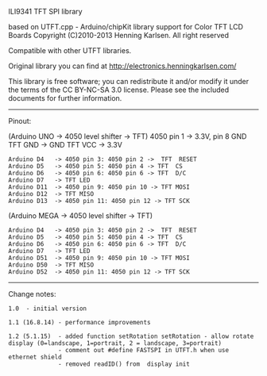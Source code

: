   ILI9341 TFT SPI library
  
  based on UTFT.cpp - Arduino/chipKit library support for Color TFT LCD Boards
  Copyright (C)2010-2013 Henning Karlsen. All right reserved
 
  Compatible with other UTFT libraries.
 
  Original library you can find at http://electronics.henningkarlsen.com/
  
  This library is free software; you can redistribute it and/or
  modify it under the terms of the CC BY-NC-SA 3.0 license.
  Please see the included documents for further information.
 
*********************************************************************************
Pinout:
 
(Arduino UNO  -> 4050 level shifter  -> TFT)
	4050 pin 1  -> 3.3V, pin 8 GND 
	TFT GND  -> GND
	TFT VCC  -> 3.3V

    Arduino D4   -> 4050 pin 3: 4050 pin 2 ->  TFT  RESET
    Arduino D5   -> 4050 pin 5: 4050 pin 4 -> TFT  CS
    Arduino D6   -> 4050 pin 6: 4050 pin 6 -> TFT  D/C
    Arduino D7   -> TFT LED
    Arduino D11  -> 4050 pin 9: 4050 pin 10 -> TFT MOSI
    Arduino D12  -> TFT MISO
    Arduino D13  -> 4050 pin 11: 4050 pin 12 -> TFT SCK
    
(Arduino MEGA -> 4050 level shifter  -> TFT)   
 
    Arduino D4   -> 4050 pin 3: 4050 pin 2 ->  TFT  RESET
    Arduino D5   -> 4050 pin 5: 4050 pin 4 -> TFT  CS
    Arduino D6   -> 4050 pin 6: 4050 pin 6 -> TFT  D/C
    Arduino D7   -> TFT LED
    Arduino D51  -> 4050 pin 9: 4050 pin 10 -> TFT MOSI
    Arduino D50  -> TFT MISO
    Arduino D52  -> 4050 pin 11: 4050 pin 12 -> TFT SCK
    
*********************************************************************************
 
Change notes:

	1.0  - initial version
	
	1.1 (16.8.14) - performance improvements
	
	1.2 (5.1.15)  - added function setRotation setRotation - allow rotate display (0=landscape, 1=portrait, 2 = landscape, 3=portrait)
				  - comment out #define FASTSPI in UTFT.h when use ethernet shield
				  - removed readID() from  display init
	 
